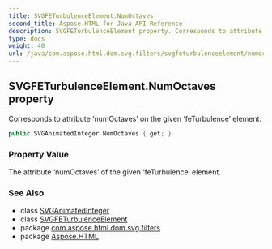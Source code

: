 ```yaml
---
title: SVGFETurbulenceElement.NumOctaves
second_title: Aspose.HTML for Java API Reference
description: SVGFETurbulenceElement property. Corresponds to attribute numOctaves on the given feTurbulence element
type: docs
weight: 40
url: /java/com.aspose.html.dom.svg.filters/svgfeturbulenceelement/numoctaves/
---
```

## SVGFETurbulenceElement.NumOctaves property

Corresponds to attribute ‘numOctaves’ on the given ‘feTurbulence’ element.

```java
public SVGAnimatedInteger NumOctaves { get; }
```

### Property Value

The attribute ‘numOctaves’ of the given ‘feTurbulence’ element.

### See Also

* class [SVGAnimatedInteger](../../../com.aspose.html.dom.svg.datatypes/svganimatedinteger/)
* class [SVGFETurbulenceElement](../)
* package [com.aspose.html.dom.svg.filters](../../../com.aspose.html.dom.svg.filters/)
* package [Aspose.HTML](../../../)

